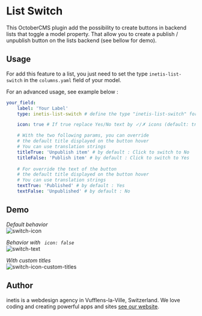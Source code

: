 # List Switch
This OctoberCMS plugin add the possibility to create buttons in backend lists that toggle a model property.
That allow you to create a publish / unpublish button on the lists backend (see bellow for demo).

## Usage
For add this feature to a list, you just need to set the type `inetis-list-switch` in the `columns.yaml` field of your model.

For an advanced usage, see example below :
```yaml
your_field:
    label: 'Your Label'
    type: inetis-list-switch # define the type "inetis-list-switch" for create a button

    icon: true # If true replace Yes/No text by ✓/✗ icons (default: true)

    # With the two following params, you can override 
    # the default title displayed on the button hover 
    # You can use translation strings
    titleTrue: 'Unpublish item' # by default : Click to switch to No
    titleFalse: 'Publish item' # by default : Click to switch to Yes
    
    # For override the text of the button
    # the default title displayed on the button hover
    # You can use translation strings
    textTrue: 'Published' # by default : Yes
    textFalse: 'Unpublished' # by default : No
```

## Demo
*Default behavior*  
![switch-icon](https://cloud.githubusercontent.com/assets/12028540/23846134/2e0245c8-07cc-11e7-82a6-c5c0c940b453.gif)

*Behavior with ` icon: false`*  
![switch-text](https://cloud.githubusercontent.com/assets/12028540/23846200/a88ac8c4-07cc-11e7-89fd-ccb61a701b82.gif)

*With custom titles*  
![switch-icon-custom-titles](https://cloud.githubusercontent.com/assets/12028540/23846367/69e1f89e-07cd-11e7-9f8b-943aa9301464.gif)

## Author
inetis is a webdesign agency in Vufflens-la-Ville, Switzerland. We love coding and creating powerful apps and sites  [see our website](https://inetis.ch).
